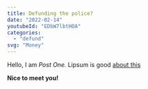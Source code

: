 ```yaml
---
title: Defunding the police?
date: "2022-02-14"
youtubeId: "EDbW7lbtHOA"
categories: 
  - "defund"
svg: "Money"
---
```


Hello, I am _Post One._  Lipsum is good [about this](/about/)

**Nice to meet you!**